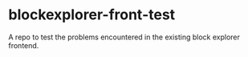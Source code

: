 # blockexplorer-front-test

A repo to test the problems encountered in the existing block explorer frontend.
